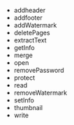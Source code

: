 - addheader
- addfooter
- addWatermark 
- deletePages
- extractText
- getInfo
- merge
- open
- removePassword
- protect
- read
- removeWatermark
- setInfo
- thumbnail
- write
